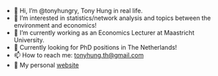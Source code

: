 -   :wave: Hi, I’m \@tonyhungry, Tony Hung in real life.
-   :eyes: I’m interested in statistics/network analysis and topics between the environment and economics!
-   :seedling: I’m currently working as an Economics Lecturer at Maastricht University.
-   :star2: Currently looking for PhD positions in The Netherlands!
-   :mailbox: How to reach me: [tonyhung.th\@gmail.com](mailto:tonyhung.th@gmail.com)
-   :dizzy: My personal [website](https://tonyhungry.github.io)

<!--- 
tonyhungry/tonyhungry is a ✨ special ✨ repository because its `README.md` (this file) appears on your GitHub profile.
You can click the Preview link to take a look at your changes.
--->
